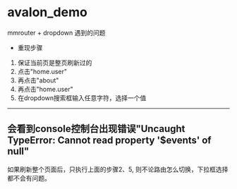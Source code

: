 # avalon_demo
mmrouter + dropdown 遇到的问题
* 重现步骤

1. 保证当前页是整页刷新过的
2. 点击"home.user"
3. 再点击"about"
4. 再点击"home.user"
5. 在dropdown搜索框输入任意字符，选择一个值

-------------
会看到console控制台出现错误"Uncaught TypeError: Cannot read property '$events' of null"
-------------

如果刷新整个页面后，只执行上面的步骤2、5, 则不论路由怎么切换，下拉框选择都不会有问题。


